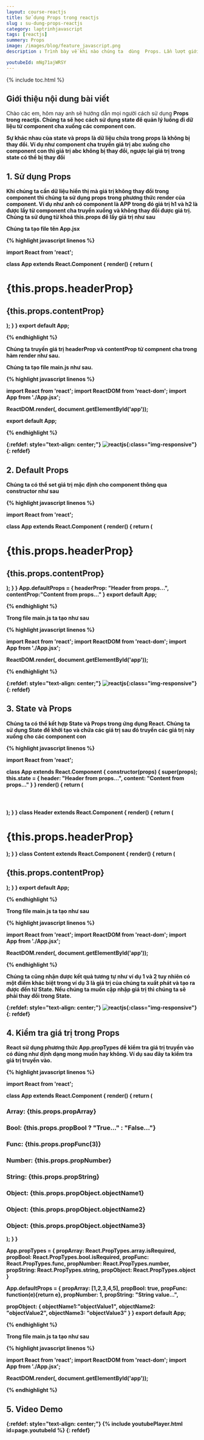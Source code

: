 ```yaml
---
layout: course-reactjs
title: Sử dụng Props trong reactjs 
slug : su-dung-props-reactjs
category: laptrinhjavascript
tags: [reactjs]
summery: Props
image: /images/blog/feature_javascript.png
description : Trình bày về khi nào chúng ta  dùng  Props. Lần lượt giới thiệu và và đi qua các ví dụ về Props  được sử dụng trong reactjs.

youtubeId: mNg71ajWRSY
---
```


{% include toc.html %}

## **Giới thiệu nội dung bài viết**

Chào các em, hôm nay anh sẽ hướng dẫn mọi người cách sử dụng <b> Props <b> trong reactjs. Chúng ta sẽ học cách sử dụng state để quản lý luồng đi dữ liệu từ component cha xuống các component con.

Sự khác nhau của state và props là dữ liệu chứa trong props là không bị thay đổi. Ví dụ như component cha truyền giá trị abc xuống cho component con thì giá trị abc không bị thay đổi, ngược lại giá trị trong state có thể bị thay đổi

## **1. Sử dụng Props**

Khi chúng ta cần dữ liệu hiển thị mà giá trị không thay đổi trong component thì chúng ta sử dụng props trong phương thức render của component. Ví dụ như anh có component là APP trong đó giá trị h1 và h2 là được lấy từ component cha truyền xuống và không thay đổi được giá trị. Chúng ta sử dụng từ khoá this.props để lấy giá trị như sau

Chúng ta tạo file tên App.jsx

{% highlight javascript  linenos %}

import React from 'react';

class App extends React.Component {
   render() {
      return (
         <div>
            <h1>{this.props.headerProp}</h1>
            <h2>{this.props.contentProp}</h2>
         </div>
      );
   }
}
export default App;

{% endhighlight %}

Chúng ta truyền giá trị headerProp và contentProp từ compnent cha trong hàm render như sau.

Chúng ta tạo file main.js như sau.

{% highlight javascript  linenos %}

import React from 'react';
import ReactDOM from 'react-dom';
import App from './App.jsx';

ReactDOM.render(<App headerProp = "Header from props..." contentProp = "Content
   from props..."/>, document.getElementById('app'));

export default App;

{% endhighlight %}

{:refdef: style="text-align: center;"}
![reactjs ](/images/post/reactjs/react_props_example.jpeg){:class="img-responsive"}
{: refdef}

## **2. Default Props**

Chúng ta có thể set giá trị mặc định cho component thông qua constructor như sau


{% highlight javascript  linenos %}

import React from 'react';

class App extends React.Component {
   render() {
      return (
         <div>
            <h1>{this.props.headerProp}</h1>
            <h2>{this.props.contentProp}</h2>
         </div>
      );
   }
}
App.defaultProps = {
   headerProp: "Header from props...",
   contentProp:"Content from props..."
}
export default App;

{% endhighlight %}

Trong file main.js ta tạo như sau

{% highlight javascript  linenos %}

import React from 'react';
import ReactDOM from 'react-dom';
import App from './App.jsx';

ReactDOM.render(<App/>, document.getElementById('app'));

{% endhighlight %}

{:refdef: style="text-align: center;"}
![reactjs ](/images/post/reactjs/react_props_default_example.jpeg){:class="img-responsive"}
{: refdef}

## **3. State và Props**

Chúng ta có thể kết hợp State và Props trong ứng dụng React. Chúng ta sử dụng State để khởi tạo và chứa các giá trị sau đó truyền các giá trị này xuống cho các component con 

{% highlight javascript  linenos %}

import React from 'react';

class App extends React.Component {
   constructor(props) {
      super(props);
      this.state = {
         header: "Header from props...",
         content: "Content from props..."
      }
   }
   render() {
      return (
         <div>
            <Header headerProp = {this.state.header}/>
            <Content contentProp = {this.state.content}/>
         </div>
      );
   }
}
class Header extends React.Component {
   render() {
      return (
         <div>
            <h1>{this.props.headerProp}</h1>
         </div>
      );
   }
}
class Content extends React.Component {
   render() {
      return (
         <div>
            <h2>{this.props.contentProp}</h2>
         </div>
      );
   }
}
export default App;

{% endhighlight %}


Trong file main.js ta tạo như sau

{% highlight javascript  linenos %}

import React from 'react';
import ReactDOM from 'react-dom';
import App from './App.jsx';

ReactDOM.render(<App/>, document.getElementById('app'));

{% endhighlight %}

Chúng ta cũng nhận được kết quả tương tự như ví dụ 1 và 2 tuy nhiên có một điểm khác biệt trong ví dụ 3 là giá trị của chúng ta xuất phát và tạo ra được đến từ State. Nếu chúng ta muốn cập nhập giá trị thì chúng ta sẽ phải thay đổi trong State.

{:refdef: style="text-align: center;"}
![reactjs ](/images/post/reactjs/react_props_state_example.jpeg){:class="img-responsive"}
{: refdef}

## **4. Kiểm tra giá trị trong Props**

React sử dụng phương thức App.propTypes để kiểm tra giá trị truyền vào có đúng như định dạng mong muốn hay không. Ví dụ sau đây ta kiểm tra giá trị truyền vào.

{% highlight javascript  linenos %}

import React from 'react';

class App extends React.Component {
   render() {
      return (
         <div>
            <h3>Array: {this.props.propArray}</h3>
            <h3>Bool: {this.props.propBool ? "True..." : "False..."}</h3>
            <h3>Func: {this.props.propFunc(3)}</h3>
            <h3>Number: {this.props.propNumber}</h3>
            <h3>String: {this.props.propString}</h3>
            <h3>Object: {this.props.propObject.objectName1}</h3>
            <h3>Object: {this.props.propObject.objectName2}</h3>
            <h3>Object: {this.props.propObject.objectName3}</h3>
         </div>
      );
   }
}

App.propTypes = {
   propArray: React.PropTypes.array.isRequired,
   propBool: React.PropTypes.bool.isRequired,
   propFunc: React.PropTypes.func,
   propNumber: React.PropTypes.number,
   propString: React.PropTypes.string,
   propObject: React.PropTypes.object
}

App.defaultProps = {
   propArray: [1,2,3,4,5],
   propBool: true,
   propFunc: function(e){return e},
   propNumber: 1,
   propString: "String value...",
   
   propObject: {
      objectName1:"objectValue1",
      objectName2: "objectValue2",
      objectName3: "objectValue3"
   }
}
export default App;

{% endhighlight %}

Trong file main.js ta tạo như sau

{% highlight javascript  linenos %}

import React from 'react';
import ReactDOM from 'react-dom';
import App from './App.jsx';

ReactDOM.render(<App/>, document.getElementById('app'));

{% endhighlight %}

## **5. Video Demo**


{:refdef: style="text-align: center;"}
{% include youtubePlayer.html id=page.youtubeId %}
{: refdef}













